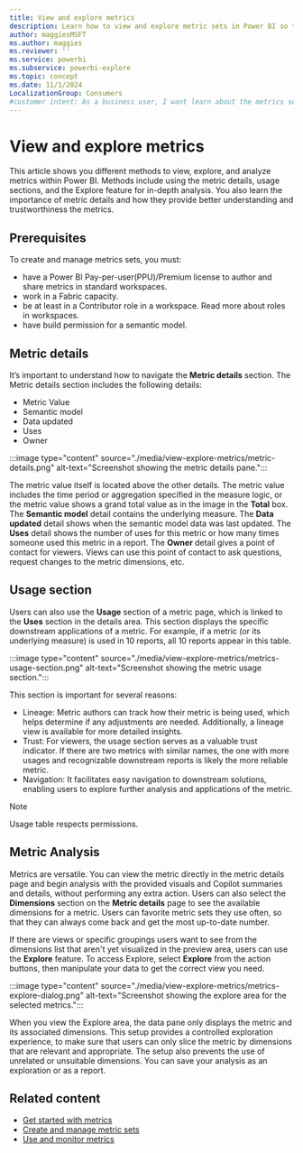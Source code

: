 ```yaml
---
title: View and explore metrics
description: Learn how to view and explore metric sets in Power BI so that your members of your organization can find and reuse key metrics.
author: maggiesMSFT
ms.author: maggies
ms.reviewer: ''
ms.service: powerbi
ms.subservice: powerbi-explore
ms.topic: concept
ms.date: 11/1/2024
LocalizationGroup: Consumers
#customer intent: As a business user, I want learn about the metrics sections in Power BI so that I can understand the insights the metrics are giving me.
---
```


# View and explore metrics

This article shows you different methods to view, explore, and analyze metrics within Power BI. Methods include using the metric details, usage sections, and the Explore feature for in-depth analysis. You also learn the importance of metric details and how they provide better understanding and trustworthiness the metrics.

## Prerequisites

To create and manage metrics sets, you must:

- have a Power BI Pay-per-user(PPU)/Premium license to author and share metrics in standard workspaces.
- work in a Fabric capacity.
- be at least in a Contributor role in a workspace. Read more about roles in workspaces.
- have build permission for a semantic model.

## Metric details

It’s important to understand how to navigate the **Metric details** section. The Metric details section includes the following details:

- Metric Value
- Semantic model
- Data updated
- Uses
- Owner

:::image type="content" source="./media/view-explore-metrics/metric-details.png" alt-text="Screenshot showing the metric details pane.":::

The metric value itself is located above the other details. The metric value includes the time period or aggregation specified in the measure logic, or the metric value shows a grand total value as in the image in the **Total** box. The **Semantic model** detail contains the underlying measure. The **Data updated** detail shows when the semantic model data was last updated. The **Uses** detail shows the number of uses for this metric or how many times someone used this metric in a report. The **Owner** detail gives a point of contact for viewers. Views can use this point of contact to ask questions, request changes to the metric dimensions, etc.

## Usage section

Users can also use the **Usage** section of a metric page, which is linked to the **Uses** section in the details area. This section displays the specific downstream applications of a metric. For example, if a metric (or its underlying measure) is used in 10 reports, all 10 reports appear in this table.

:::image type="content" source="./media/view-explore-metrics/metrics-usage-section.png" alt-text="Screenshot showing the metric usage section.":::

This section is important for several reasons:

- Lineage: Metric authors can track how their metric is being used, which helps determine if any adjustments are needed. Additionally, a lineage view is available for more detailed insights.
- Trust: For viewers, the usage section serves as a valuable trust indicator. If there are two metrics with similar names, the one with more usages and recognizable downstream reports is likely the more reliable metric.
- Navigation: It facilitates easy navigation to downstream solutions, enabling users to explore further analysis and applications of the metric.

> [!NOTE]
> Usage table respects permissions.

## Metric Analysis

Metrics are versatile. You can view the metric directly in the metric details page and begin analysis with the provided visuals and Copilot summaries and details, without performing any extra action. Users can also select the **Dimensions** section on the **Metric details** page to see the available dimensions for a metric. Users can favorite metric sets they use often, so that they can always come back and get the most up-to-date number.

If there are views or specific groupings users want to see from the dimensions list that aren't yet visualized in the preview area, users can use the **Explore** feature. To access Explore, select **Explore** from the action buttons, then manipulate your data to get the correct view you need.

:::image type="content" source="./media/view-explore-metrics/metrics-explore-dialog.png" alt-text="Screenshot showing the explore area for the selected metrics.":::

When you view the Explore area, the data pane only displays the metric and its associated dimensions. This setup provides a controlled exploration experience, to make sure that users can only slice the metric by dimensions that are relevant and appropriate. The setup also prevents the use of unrelated or unsuitable dimensions. You can save your analysis as an exploration or as a report.

## Related content

- [Get started with metrics](create-metric-sets.md)
- [Create and manage metric sets](create-metric-sets.md)
- [Use and monitor metrics](use-monitor-metrics.md)